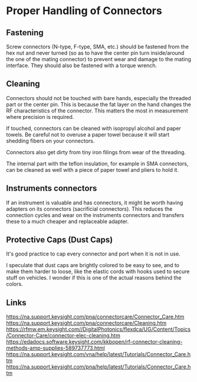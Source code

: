 # Proper Handling of Connectors

## Fastening

Screw connectors (N-type, F-type, SMA, etc.) should be fastened from the hex nut and never turned (so as to have the center pin turn inside/around the one of the mating connector) to prevent wear and damage to the mating interface.
They should also be fastened with a torque wrench.

## Cleaning

Connectors should not be touched with bare hands, especially the threaded part or the center pin.
This is because the fat layer on the hand changes the RF characteristics of the connector.
This matters the most in measurement where precision is required.

If touched, connectors can be cleaned with isopropyl alcohol and paper towels.
Be careful not to overuse a paper towel because it will start shedding fibers on your connectors.

Connectors also get dirty from tiny iron filings from wear of the threading.

The internal part with the teflon insulation, for example in SMA connectors, can be cleaned as well with a piece of paper towel and pliers to hold it.

## Instruments connectors

If an instrument is valuable and has connectors, it might be worth having adapters on its connectors (sacrificial connectors).
This reduces the connection cycles and wear on the instruments connectors and transfers these to a much cheaper and replaceable adapter.

## Protective Caps (Dust Caps)

It's good practice to cap every connector and port when it is not in use.

I speculate that dust caps are brightly colored to be easy to see, and to make them harder to loose, like the elastic cords with hooks used to secure stuff on vehicles.
I wonder if this is one of the actual reasons behind the colors.

## Links

https://na.support.keysight.com/pna/connectorcare/Connector_Care.htm
https://na.support.keysight.com/pna/connectorcare/Cleaning.htm
https://rfmw.em.keysight.com//DigitalPhotonics/flexdca/UG/Content/Topics/Connector-Care/connector-elec-cleaning.htm
https://edadocs.software.keysight.com/kkbopen/rf-connector-cleaning-methods-amp-supplies-589737773.html
https://na.support.keysight.com/vna/help/latest/Tutorials/Connector_Care.htm
https://na.support.keysight.com/pna/help/latest/Tutorials/Connector_Care.htm
